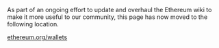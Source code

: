 As part of an ongoing effort to update and overhaul the Ethereum wiki to make it more useful to our community, this page has now moved to the following location.

[ethereum.org/wallets](https://ethereum.org/en/wallets/)